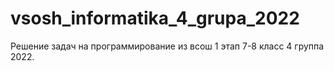 # vsosh_informatika_4_grupa_2022
Решение задач на программирование из всош 1 этап 7-8 класс 4 группа 2022.
